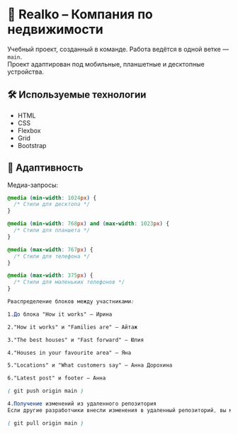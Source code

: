 # 🏡 Realko – Компания по недвижимости

Учебный проект, созданный в команде. Работа ведётся в одной ветке — `main`.  
Проект адаптирован под мобильные, планшетные и десктопные устройства.

## 🛠️ Используемые технологии  
- HTML  
- CSS  
- Flexbox  
- Grid  
- Bootstrap

## 📱 Адаптивность  
Медиа-запросы:
```css
@media (min-width: 1024px) {
  /* Стили для десктопа */
}

@media (min-width: 768px) and (max-width: 1023px) {
  /* Стили для планшета */
}

@media (max-width: 767px) {
  /* Стили для телефона */
}

@media (max-width: 375px) {
  /* Стили для маленьких телефонов */
}

Рваспределение блоков между участниками:

1.До блока "How it works" — Ирина

2."How it works" и "Families are" — Айтаж

3."The best houses" и "Fast forward" — Юлия

4."Houses in your favourite area" — Яна

5."Locations" и "What customers say" — Анна Дорохина

6."Latest post" и footer — Анна

( git push origin main )

4.Получение изменений из удаленного репозитория
Если другие разработчики внесли изменения в удаленный репозиторий, вы можете получить их с помощью команды git pull:

( git pull origin main )
